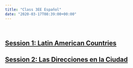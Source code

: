 ```yaml
---
title: "Class 3EE Español"
date: "2020-03-17T08:39:00+00:00"
---
```


&nbsp;

## [Session 1: Latin American Countries](/home_school_español_session1/)

## [Session 2: Las Direcciones en la Ciudad](/home_school_español_session2/)

<br/>
<br/>


 